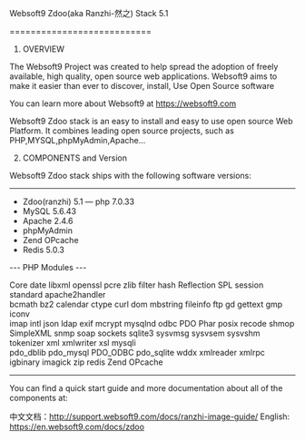 Websoft9 Zdoo(aka Ranzhi-然之) Stack 5.1

===========================

1. OVERVIEW

The Websoft9 Project was created to help spread the adoption of freely
available, high quality, open source web applications. Websoft9 aims to make
it easier than ever to discover, install, Use Open Source software

You can learn more about Websoft9 at https://websoft9.com

Websoft9 Zdoo stack is an easy to install and easy to use open source Web 
Platform. It combines leading open source projects, such as PHP,MYSQL,phpMyAdmin,Apache...


2. COMPONENTS and Version

Websoft9 Zdoo stack ships with the following software versions:

** ** ** **

- Zdoo(ranzhi) 5.1
— php 7.0.33
- MySQL 5.6.43
- Apache 2.4.6
- phpMyAdmin
- Zend OPcache
- Redis 5.0.3

--- PHP Modules ---

Core  date  libxml  openssl  pcre  zlib  filter  hash  Reflection  SPL  session  standard  apache2handler  
bcmath  bz2  calendar  ctype  curl  dom  mbstring  fileinfo  ftp  gd  gettext  gmp  iconv  
imap  intl  json  ldap  exif  mcrypt  mysqlnd  odbc  PDO  Phar  posix  recode  shmop  
SimpleXML  snmp  soap  sockets  sqlite3  sysvmsg  sysvsem  sysvshm  tokenizer  xml  xmlwriter  xsl  mysqli  
pdo_dblib  pdo_mysql  PDO_ODBC  pdo_sqlite  wddx  xmlreader  xmlrpc  igbinary  imagick  zip  redis  Zend OPcache  


** ** ** **


You can find a quick start guide and more documentation about all of the components at:

中文文档：http://support.websoft9.com/docs/ranzhi-image-guide/
English: https://en.websoft9.com/docs/zdoo
